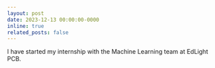 ```yaml
---
layout: post
date: 2023-12-13 00:00:00-0000
inline: true
related_posts: false
---
```


I have started my internship with the Machine Learning team at EdLight PCB.
